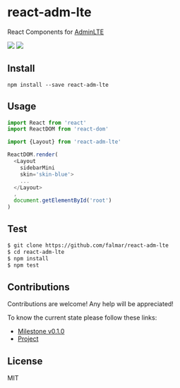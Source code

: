 # react-adm-lte

React Components for [AdminLTE](https://github.com/almasaeed2010/AdminLTE)

[![](https://travis-ci.org/falmar/react-adm-lte.svg?branch=master)](https://travis-ci.org/falmar/react-adm-lte)
[![](https://img.shields.io/codecov/c/github/falmar/react-adm-lte.svg)](https://codecov.io/gh/falmar/react-adm-lte)

## Install

`npm install --save react-adm-lte`

## Usage

```js
import React from 'react'
import ReactDOM from 'react-dom'

import {Layout} from 'react-adm-lte'

ReactDOM.render(
  <Layout
    sidebarMini
    skin='skin-blue'>
    ...
  </Layout>
  ,
  document.getElementById('root')
)
```

## Test

```sh
$ git clone https://github.com/falmar/react-adm-lte
$ cd react-adm-lte
$ npm install
$ npm test
```

## Contributions
Contributions are welcome! Any help will be appreciated!

To know the current state please follow these links:
- [Milestone v0.1.0](https://github.com/falmar/react-adm-lte/milestone/1)
- [Project](https://github.com/falmar/react-adm-lte/projects/1)

## License
MIT
